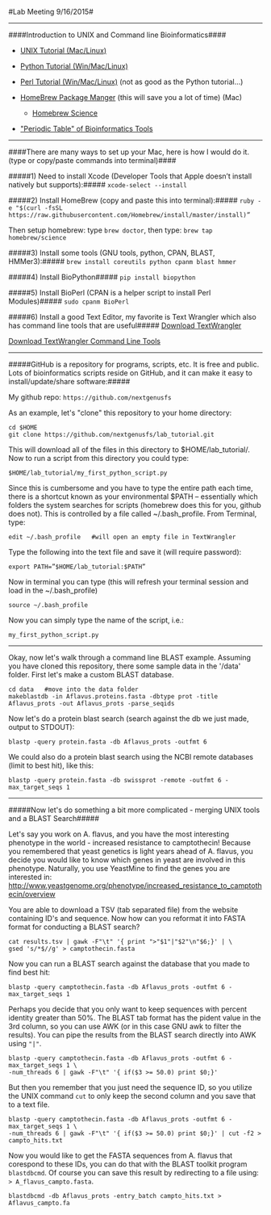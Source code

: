 #Lab Meeting 9/16/2015#

___
####Introduction to UNIX and Command line Bioinformatics####

* [UNIX Tutorial (Mac/Linux)](http://www.ee.surrey.ac.uk/Teaching/Unix/unix1.html)

* [Python Tutorial (Win/Mac/Linux)](https://www.codecademy.com/en/tracks/python)

* [Perl Tutorial (Win/Mac/Linux)](http://learn-perl.org) (not as good as the Python tutorial…)

* [HomeBrew Package Manger](http://brew.sh) (this will save you a lot of time) (Mac)
    * [Homebrew Science](https://github.com/Homebrew/homebrew-science)

* ["Periodic Table" of Bioinformatics Tools](http://elements.eaglegenomics.com)


___
####There are many ways to set up your Mac, here is how I would do it. (type or copy/paste commands into terminal)####



#####1) Need to install Xcode (Developer Tools that Apple doesn’t install natively but supports):#####
```xcode-select --install```

#####2) Install HomeBrew (copy and paste this into terminal):#####
```ruby -e "$(curl -fsSL https://raw.githubusercontent.com/Homebrew/install/master/install)”```

Then setup homebrew: type `brew doctor`, then type: `brew tap homebrew/science`

#####3) Install some tools (GNU tools, python, CPAN, BLAST, HMMer3):#####
```brew install coreutils python cpanm blast hmmer```

#####4) Install BioPython#####
```pip install biopython```

#####5) Install BioPerl (CPAN is a helper script to install Perl Modules)#####
```sudo cpanm BioPerl```

#####6) Install a good Text Editor, my favorite is Text Wrangler which also has command line tools that are useful#####
[Download TextWrangler](https://s3.amazonaws.com/BBSW-download/TextWrangler_4.5.12.dmg)

[Download TextWrangler Command Line Tools](http://pine.barebones.com/files/tw-cmdline-tools-4512.zip)


___
#####GitHub is a repository for programs, scripts, etc.  It is free and public.  Lots of bioinformatics scripts reside on GitHub, and it can make it easy to install/update/share software:#####

My github repo: `https://github.com/nextgenusfs`

As an example, let's "clone" this repository to your home directory:

```UNIX
cd $HOME
git clone https://github.com/nextgenusfs/lab_tutorial.git
```

This will download all of the files in this directory to $HOME/lab_tutorial/.  Now to run a script from this directory you could type:

`$HOME/lab_tutorial/my_first_python_script.py`

Since this is cumbersome and you have to type the entire path each time, there is a shortcut known as your environmental $PATH – essentially which folders the system searches for scripts (homebrew does this for you, github does not). This is controlled by a file called ~/.bash_profile.  From Terminal, type:

`edit ~/.bash_profile   #will open an empty file in TextWrangler`

Type the following into the text file and save it (will require password):

`export PATH=”$HOME/lab_tutorial:$PATH”`

Now in terminal you can type (this will refresh your terminal session and load in the ~/.bash_profile)

`source ~/.bash_profile`

Now you can simply type the name of the script, i.e.:

`my_first_python_script.py`

___

Okay, now let's walk through a command line BLAST example.  Assuming you have cloned this repository, there some sample data in the '/data' folder.  First let's make a custom BLAST database.
```
cd data   #move into the data folder
makeblastdb -in Aflavus.proteins.fasta -dbtype prot -title Aflavus_prots -out Aflavus_prots -parse_seqids
```

Now let's do a protein blast search (search against the db we just made, output to STDOUT):

`blastp -query protein.fasta -db Aflavus_prots -outfmt 6`

We could also do a protein blast search using the NCBI remote databases (limit to best hit), like this:

`blastp -query protein.fasta -db swissprot -remote -outfmt 6 -max_target_seqs 1`

___

#####Now let's do something a bit more complicated - merging UNIX tools and a BLAST Search#####

Let's say you work on A. flavus, and you have the most interesting phenotype in the world - increased resistance to camptothecin! Because you remembered that yeast genetics is light years ahead of A. flavus, you decide you would like to know which genes in yeast are involved in this phenotype.  Naturally, you use YeastMine to find the genes you are interested in: http://www.yeastgenome.org/phenotype/increased_resistance_to_camptothecin/overview

You are able to download a TSV (tab separated file) from the website containing ID's and sequence.  Now how can you reformat it into FASTA format for conducting a BLAST search?

```
cat results.tsv | gawk -F"\t" '{ print ">"$1"|"$2"\n"$6;}' | \
gsed 's/*$//g' > camptothecin.fasta
```

Now you can run a BLAST search against the database that you made to find best hit:

```
blastp -query camptothecin.fasta -db Aflavus_prots -outfmt 6 -max_target_seqs 1
```

Perhaps you decide that you only want to keep sequences with percent identity greater than 50%.  The BLAST tab format has the pident value in the 3rd column, so you can use AWK (or in this case GNU awk to filter the results).  You can pipe the results from the BLAST search directly into AWK using `"|"`.

```
blastp -query camptothecin.fasta -db Aflavus_prots -outfmt 6 -max_target_seqs 1 \
-num_threads 6 | gawk -F"\t" '{ if($3 >= 50.0) print $0;}'
```

But then you remember that you just need the sequence ID, so you utilize the UNIX command `cut` to only keep the second column and you save that to a text file.

```
blastp -query camptothecin.fasta -db Aflavus_prots -outfmt 6 -max_target_seqs 1 \
-num_threads 6 | gawk -F"\t" '{ if($3 >= 50.0) print $0;}' | cut -f2 > campto_hits.txt
```

Now you would like to get the FASTA sequences from A. flavus that corespond to these IDs, you can do that with the BLAST toolkit program `blastdbcmd`.  Of course you can save this result by redirecting to a file using: `> A_flavus_campto.fasta`.

```
blastdbcmd -db Aflavus_prots -entry_batch campto_hits.txt > Aflavus_campto.fa
```




